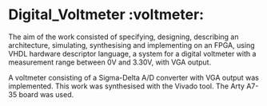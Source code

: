 # Digital_Voltmeter :voltmeter:

The aim of the work consisted of specifying, designing, describing an architecture, simulating, synthesising and implementing on an FPGA, using VHDL hardware descriptor language, a system for a digital voltmeter with a measurement range between 0V and 3.30V, with VGA output. 

A voltmeter consisting of a Sigma-Delta A/D converter with VGA output was implemented. This work was synthesised with the Vivado tool. 
The Arty A7-35 board was used.



